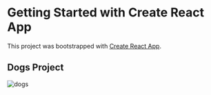 # Getting Started with Create React App

This project was bootstrapped with [Create React App](https://github.com/facebook/create-react-app).

## Dogs Project

![dogs](https://cdn.discordapp.com/attachments/260142920068235264/783461487355494430/unknown.png)
